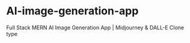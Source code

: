 # AI-image-generation-app
Full Stack MERN AI Image Generation App | Midjourney &amp; DALL-E Clone type
